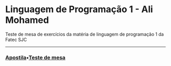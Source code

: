 <h1>Linguagem de Programação 1 - Ali Mohamed</h1>
Teste de mesa de exercícios da matéria de linguagem de programação 1 da Fatec SJC
<hr>
<h3><a href="https://github.com/alimkhodr/LP1-ALI_MOHAMED/files/12430977/exerc_resp_alg_mar2007.pdf">Apostila</a>•<a href="https://github.com/alimkhodr/LP1-ALI_MOHAMED/files/13095190/TEESTE_DE_MESA.xlsx">Teste de mesa</a></h3>
